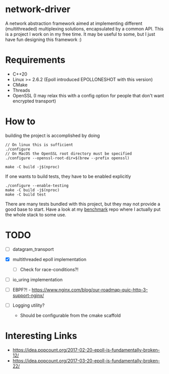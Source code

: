 # network-driver
A network abstraction framework aimed at implementing different (multithreaded) multiplexing solutions, encapsulated by a common API.
This is a project I work on in my free time. It may be useful to some, but I just have fun designing this framework :)

# Requirements

- C++20
- Linux >= 2.6.2 (Epoll introduced EPOLLONESHOT with this version)
- CMake
- Threads
- OpenSSL (I may relax this with a config option for people that don't want encrypted transport)

# How to
building the project is accomplished by doing
```
// On linux this is sufficient
./configure
// On MacOS the OpenSSL root directory must be specified
./configure --openssl-root-dir=$(brew --prefix openssl)

make -C build -j$(nproc)
```

If one wants to build tests, they have to be enabled explicitly
```
./configure --enable-testing
make -C build -j$(nproc)
make -C build test
```

There are many tests bundled with this project, but they may not provide a good base to start. Have a look at my [benchmark](https://github.com/jakobod/network-driver-benchmark) repo where I actually put the whole stack to some use. 


# TODO
- [ ] datagram_transport

- [x] multithreaded epoll implementation
  - [ ] Check for race-conditions?!
- [ ] io_uring implementation
- [ ] EBPF?! - https://www.nginx.com/blog/our-roadmap-quic-http-3-support-nginx/

- [ ] Logging utility?
  - Should be configurable from the cmake scaffold

# Interesting Links
- https://idea.popcount.org/2017-02-20-epoll-is-fundamentally-broken-12/
- https://idea.popcount.org/2017-03-20-epoll-is-fundamentally-broken-22/
